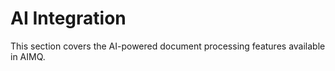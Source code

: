 # AI Integration

This section covers the AI-powered document processing features available in AIMQ.
